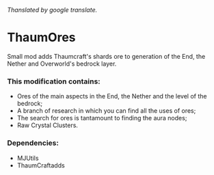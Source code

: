 _Thanslated by google translate._
# ThaumOres

Small mod adds Thaumcraft's shards ore to generation of the End, the Nether and Overworld's bedrock layer.

### This modification contains: ###
* Ores of the main aspects in the End, the Nether and the level of the bedrock;
* A branch of research in which you can find all the uses of ores;
* The search for ores is tantamount to finding the aura nodes;
* Raw Crystal Clusters.

### Dependencies: ###
* MJUtils
* ThaumCraftadds